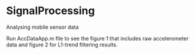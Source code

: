 # SignalProcessing
Analysing mobile sensor data

Run AccDataApp.m file to see the figure 1 that includes raw accelerometer data and figure 2 for L1-trend filtering results.
